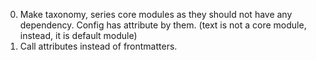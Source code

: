 0. Make taxonomy, series core modules as they should not have any dependency. Config has attribute by them.
    (text is not a core module, instead, it is default module)
1. Call attributes instead of frontmatters.
